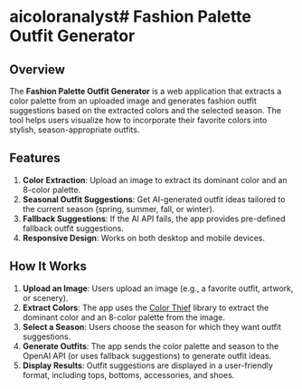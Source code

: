 # aicoloranalyst# Fashion Palette Outfit Generator

## Overview
The **Fashion Palette Outfit Generator** is a web application that extracts a color palette from an uploaded image and generates fashion outfit suggestions based on the extracted colors and the selected season. The tool helps users visualize how to incorporate their favorite colors into stylish, season-appropriate outfits.

## Features
1. **Color Extraction**: Upload an image to extract its dominant color and an 8-color palette.
2. **Seasonal Outfit Suggestions**: Get AI-generated outfit ideas tailored to the current season (spring, summer, fall, or winter).
3. **Fallback Suggestions**: If the AI API fails, the app provides pre-defined fallback outfit suggestions.
4. **Responsive Design**: Works on both desktop and mobile devices.

## How It Works
1. **Upload an Image**: Users upload an image (e.g., a favorite outfit, artwork, or scenery).
2. **Extract Colors**: The app uses the [Color Thief](https://github.com/lokesh/color-thief) library to extract the dominant color and an 8-color palette from the image.
3. **Select a Season**: Users choose the season for which they want outfit suggestions.
4. **Generate Outfits**: The app sends the color palette and season to the OpenAI API (or uses fallback suggestions) to generate outfit ideas.
5. **Display Results**: Outfit suggestions are displayed in a user-friendly format, including tops, bottoms, accessories, and shoes.


